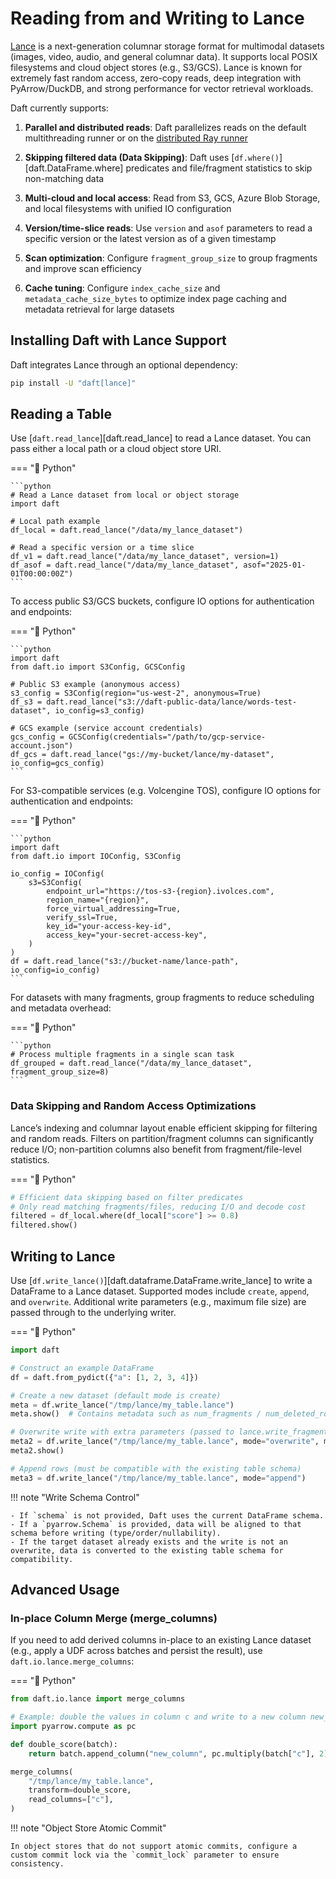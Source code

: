 # Reading from and Writing to Lance

[Lance](https://lancedb.github.io/lance/) is a next-generation columnar storage format for multimodal datasets (images, video, audio, and general columnar data). It supports local POSIX filesystems and cloud object stores (e.g., S3/GCS). Lance is known for extremely fast random access, zero-copy reads, deep integration with PyArrow/DuckDB, and strong performance for vector retrieval workloads.

Daft currently supports:

1. **Parallel and distributed reads**: Daft parallelizes reads on the default multithreading runner or on the [distributed Ray runner](../distributed/index.md)

2. **Skipping filtered data (Data Skipping)**: Daft uses [`df.where()`][daft.DataFrame.where] predicates and file/fragment statistics to skip non-matching data

3. **Multi-cloud and local access**: Read from S3, GCS, Azure Blob Storage, and local filesystems with unified IO configuration

4. **Version/time-slice reads**: Use `version` and `asof` parameters to read a specific version or the latest version as of a given timestamp

5. **Scan optimization**: Configure `fragment_group_size` to group fragments and improve scan efficiency

6. **Cache tuning**: Configure `index_cache_size` and `metadata_cache_size_bytes` to optimize index page caching and metadata retrieval for large datasets

## Installing Daft with Lance Support

Daft integrates Lance through an optional dependency:

```bash
pip install -U "daft[lance]"
```

## Reading a Table

Use [`daft.read_lance`][daft.read_lance] to read a Lance dataset. You can pass either a local path or a cloud object store URI.

=== "🐍 Python"

    ```python
    # Read a Lance dataset from local or object storage
    import daft

    # Local path example
    df_local = daft.read_lance("/data/my_lance_dataset")

    # Read a specific version or a time slice
    df_v1 = daft.read_lance("/data/my_lance_dataset", version=1)
    df_asof = daft.read_lance("/data/my_lance_dataset", asof="2025-01-01T00:00:00Z")
    ```

To access public S3/GCS buckets, configure IO options for authentication and endpoints:

=== "🐍 Python"

    ```python
    import daft
    from daft.io import S3Config, GCSConfig

    # Public S3 example (anonymous access)
    s3_config = S3Config(region="us-west-2", anonymous=True)
    df_s3 = daft.read_lance("s3://daft-public-data/lance/words-test-dataset", io_config=s3_config)

    # GCS example (service account credentials)
    gcs_config = GCSConfig(credentials="/path/to/gcp-service-account.json")
    df_gcs = daft.read_lance("gs://my-bucket/lance/my-dataset", io_config=gcs_config)
    ```

For S3-compatible services (e.g. Volcengine TOS), configure IO options for authentication and endpoints:

=== "🐍 Python"

    ```python
    import daft
    from daft.io import IOConfig, S3Config

    io_config = IOConfig(
        s3=S3Config(
            endpoint_url="https://tos-s3-{region}.ivolces.com",
            region_name="{region}",
            force_virtual_addressing=True,
            verify_ssl=True,
            key_id="your-access-key-id",
            access_key="your-secret-access-key",
        )
    )
    df = daft.read_lance("s3://bucket-name/lance-path", io_config=io_config)
    ```

For datasets with many fragments, group fragments to reduce scheduling and metadata overhead:

=== "🐍 Python"

    ```python
    # Process multiple fragments in a single scan task
    df_grouped = daft.read_lance("/data/my_lance_dataset", fragment_group_size=8)
    ```

### Data Skipping and Random Access Optimizations

Lance’s indexing and columnar layout enable efficient skipping for filtering and random reads. Filters on partition/fragment columns can significantly reduce I/O; non-partition columns also benefit from fragment/file-level statistics.

=== "🐍 Python"

```python
# Efficient data skipping based on filter predicates
# Only read matching fragments/files, reducing I/O and decode cost
filtered = df_local.where(df_local["score"] >= 0.8)
filtered.show()
```

## Writing to Lance

Use [`df.write_lance()`][daft.dataframe.DataFrame.write_lance] to write a DataFrame to a Lance dataset. Supported modes include `create`, `append`, and `overwrite`. Additional write parameters (e.g., maximum file size) are passed through to the underlying writer.

=== "🐍 Python"

```python
import daft

# Construct an example DataFrame
df = daft.from_pydict({"a": [1, 2, 3, 4]})

# Create a new dataset (default mode is create)
meta = df.write_lance("/tmp/lance/my_table.lance")
meta.show()  # Contains metadata such as num_fragments / num_deleted_rows / num_small_files / version

# Overwrite write with extra parameters (passed to lance.write_fragments)
meta2 = df.write_lance("/tmp/lance/my_table.lance", mode="overwrite", max_bytes_per_file=1024)
meta2.show()

# Append rows (must be compatible with the existing table schema)
meta3 = df.write_lance("/tmp/lance/my_table.lance", mode="append")
```

!!! note "Write Schema Control"

    - If `schema` is not provided, Daft uses the current DataFrame schema.
    - If a `pyarrow.Schema` is provided, data will be aligned to that schema before writing (type/order/nullability).
    - If the target dataset already exists and the write is not an overwrite, data is converted to the existing table schema for compatibility.

## Advanced Usage



### In-place Column Merge (merge_columns)

If you need to add derived columns in-place to an existing Lance dataset (e.g., apply a UDF across batches and persist the result), use `daft.io.lance.merge_columns`:

=== "🐍 Python"

```python
from daft.io.lance import merge_columns

# Example: double the values in column c and write to a new column new_column
import pyarrow.compute as pc

def double_score(batch):
    return batch.append_column("new_column", pc.multiply(batch["c"], 2))

merge_columns(
    "/tmp/lance/my_table.lance",
    transform=double_score,
    read_columns=["c"],
)
```

!!! note "Object Store Atomic Commit"

    In object stores that do not support atomic commits, configure a custom commit lock via the `commit_lock` parameter to ensure consistency.
